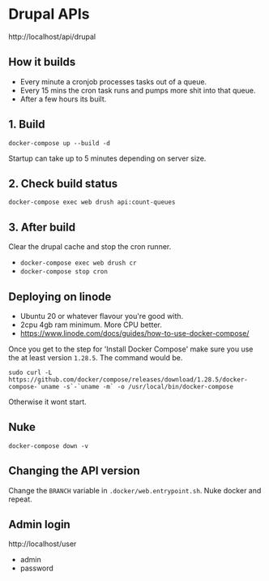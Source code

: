 # Drupal APIs

http://localhost/api/drupal

## How it builds

- Every minute a cronjob processes tasks out of a queue.
- Every 15 mins the cron task runs and pumps more shit into that queue.
- After a few hours its built.

## 1. Build

`docker-compose up --build -d`

Startup can take up to 5 minutes depending on server size.

## 2. Check build status

`docker-compose exec web drush api:count-queues`

## 3. After build

Clear the drupal cache and stop the cron runner.

- `docker-compose exec web drush cr`
- `docker-compose stop cron`

## Deploying on linode

- Ubuntu 20 or whatever flavour you're good with.
- 2cpu 4gb ram minimum. More CPU better.
- https://www.linode.com/docs/guides/how-to-use-docker-compose/

Once you get to the step for 'Install Docker Compose' make sure you use the at least version `1.28.5`. The command would be.

    sudo curl -L https://github.com/docker/compose/releases/download/1.28.5/docker-compose-`uname -s`-`uname -m` -o /usr/local/bin/docker-compose

Otherwise it wont start.

## Nuke

`docker-compose down -v`

## Changing the API version

Change the `BRANCH` variable in `.docker/web.entrypoint.sh`. Nuke docker and repeat.

## Admin login

http://localhost/user

- admin
- password

